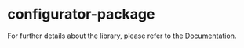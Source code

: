 # configurator-package

For further details about the library, please refer to the [Documentation](https://hiconfit.manleviet.info).